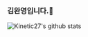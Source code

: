 ### 김완영입니다.🌟
![Kinetic27's github stats](https://github-readme-stats.vercel.app/api?username=Kinetic27&show_icons=true)
